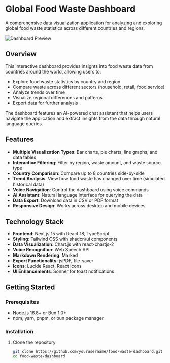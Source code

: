 # Global Food Waste Dashboard

A comprehensive data visualization application for analyzing and exploring global food waste statistics across different countries and regions.

![Dashboard Preview](./public/dashboard-preview.png)

## Overview

This interactive dashboard provides insights into food waste data from countries around the world, allowing users to:

- Explore food waste statistics by country and region
- Compare waste across different sectors (household, retail, food service)
- Analyze trends over time
- Visualize regional differences and patterns
- Export data for further analysis

The dashboard features an AI-powered chat assistant that helps users navigate the application and extract insights from the data through natural language queries.

## Features

- **Multiple Visualization Types**: Bar charts, pie charts, line graphs, and data tables
- **Interactive Filtering**: Filter by region, waste amount, and waste source type
- **Country Comparison**: Compare up to 8 countries side-by-side
- **Trend Analysis**: View how food waste has changed over time (simulated historical data)
- **Voice Navigation**: Control the dashboard using voice commands
- **AI Assistant**: Natural language interface for querying the data
- **Data Export**: Download data in CSV or PDF format
- **Responsive Design**: Works across desktop and mobile devices

## Technology Stack

- **Frontend**: Next.js 15 with React 18, TypeScript
- **Styling**: Tailwind CSS with shadcn/ui components
- **Data Visualization**: Chart.js with react-chartjs-2
- **Voice Recognition**: Web Speech API
- **Markdown Rendering**: Marked
- **Export Functionality**: jsPDF, file-saver
- **Icons**: Lucide React, React Icons
- **UI Enhancements**: Sonner for toast notifications

## Getting Started

### Prerequisites

- Node.js 16.8+ or Bun 1.0+
- npm, yarn, pnpm, or bun package manager

### Installation

1. Clone the repository
   ```bash
   git clone https://github.com/yourusername/food-waste-dashboard.git
   cd food-waste-dashboard